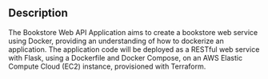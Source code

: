 ## Description

The Bookstore Web API Application aims to create a bookstore web service using Docker, providing an understanding of how to dockerize an application. The application code will be deployed as a RESTful web service with Flask, using a Dockerfile and Docker Compose, on an AWS Elastic Compute Cloud (EC2) instance, provisioned with Terraform.
